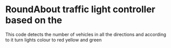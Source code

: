 # RoundAbout traffic light controller based on the 
This code detects the number of vehicles in all the directions and according to it turn lights colour to red yellow and green
